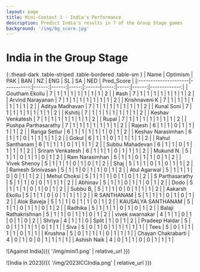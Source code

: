 ```yaml
---
layout: page
title: Mini-Contest 1 - India's Performance
description: Predict India's results in 7 of the Group Stage games
background: '/img/bg_score.jpg'
---
```


# India in the Group Stage

{:.thead-dark .table-striped .table-bordered .table-sm }
| Name                 |   Optimism |   PAK |   BAN |   NZ | ENG   |   SL |   SA |   NED |   Pred_Score |
|:---------------------|-----------:|------:|------:|-----:|:------|-----:|-----:|------:|-------------:|
| Goutham Ekollu       |          7 |     1 |     1 |    1 | 1     |    1 |    1 |     1 |            2 |
| #ash                 |          7 |     1 |     1 |    1 | 1     |    1 |    1 |     1 |            2 |
| Arvind Narayanan     |          7 |     1 |     1 |    1 | 1     |    1 |    1 |     1 |            2 |
| Krishnaveni K        |          7 |     1 |     1 |    1 | 1     |    1 |    1 |     1 |            2 |
| Aditya Madhavan      |          7 |     1 |     1 |    1 | 1     |    1 |    1 |     1 |            2 |
| Kunal Soni           |          7 |     1 |     1 |    1 | 1     |    1 |    1 |     1 |            2 |
| Kshitij              |          7 |     1 |     1 |    1 | 1     |    1 |    1 |     1 |            2 |
| Keshav Venkatesh     |          7 |     1 |     1 |    1 | 1     |    1 |    1 |     1 |            2 |
| Rupal                |          7 |     1 |     1 |    1 | 1     |    1 |    1 |     1 |            2 |
| Pushpa Parthasarathy |          7 |     1 |     1 |    1 | 1     |    1 |    1 |     1 |            2 |
| Rajesh               |          6 |     1 |     1 |    0 | 1     |    1 |    1 |     1 |            2 |
| Ranga Setlur         |          6 |     1 |     1 |    1 | 1     |    1 |    0 |     1 |            2 |
| Keshav Narasimhan    |          6 |     1 |     1 |    0 | 1     |    1 |    1 |     1 |            2 |
| Gokul                |          6 |     1 |     1 |    0 | 1     |    1 |    1 |     1 |            2 |
| Rahul Santhanam      |          6 |     1 |     1 |    1 | 0     |    1 |    1 |     1 |            2 |
| Subbu Mahadevan      |          6 |     1 |     1 |    0 | 1     |    1 |    1 |     1 |            2 |
| Sriram Venkatesh     |          6 |     1 |     1 |    1 | 0     |    1 |    1 |     1 |            2 |
| Mukund N.            |          5 |     1 |     1 |    0 | 1     |    1 |    0 |     1 |            2 |
| Ram Narasimhan       |          5 |     1 |     1 |    0 | 1     |    1 |    0 |     1 |            2 |
| Vivek Shenoy         |          5 |     1 |     1 |    1 | 0     |    1 |    0 |     1 |            2 |
| Shaj                 |          5 |     1 |     1 |    0 | 1     |    0 |    1 |     1 |            2 |
| Ramesh Srinivasan    |          5 |     1 |     1 |    0 | 1     |    1 |    0 |     1 |            2 |
| Atul Agarwal         |          5 |     1 |     1 |    1 | 0     |    0 |    1 |     1 |            2 |
| Mehul Choksi         |          5 |     1 |     1 |    1 | 0     |    1 |    0 |     1 |            2 |
| S Parthasarathy      |          5 |     1 |     1 |    0 | 0     |    1 |    1 |     1 |            2 |
| Abhinav              |          5 |     1 |     1 |    0 | 1     |    1 |    0 |     1 |            2 |
| Dodo                 |          5 |     1 |     1 |    1 | 0     |    1 |    0 |     1 |            2 |
| Subbu B,             |          5 |     1 |     1 |    0 | 0     |    1 |    1 |     1 |            2 |
| Aakarsh Ekollu       |          5 |     1 |     1 |    0 | 0     |    1 |    1 |     1 |            2 |
| R SANTHANAM          |          5 |     1 |     1 |    1 | 0     |    1 |    0 |     1 |            2 |
| Alok Baveja          |          5 |     1 |     1 |    0 | 1     |    1 |    0 |     1 |            2 |
| KAUSALYA SANTHANAM   |          5 |     1 |     1 |    0 | 1     |    1 |    0 |     1 |            2 |
| Radhika              |          5 |     1 |     1 |    1 | 0     |    1 |    0 |     1 |            2 |
| Balaji Rathakrishnan |          5 |     1 |     1 |    0 | 1     |    1 |    0 |     1 |            2 |
| vivek swarnakar      |          4 |     1 |     1 |    0 | 1     |    0 |    1 |     0 |            2 |
| Shriya               |          4 |     1 |     1 |    0 | Split |    1 |    0 |     1 |            2 |
| Pradeep Haldar       |          5 |     0 |     1 |    1 | 1     |    1 |    0 |     1 |            1 |
| Siva                 |          5 |     0 |     1 |    0 | 1     |    1 |    1 |     1 |            1 |
| Tees                 |          5 |     0 |     1 |    1 | 1     |    1 |    0 |     1 |            1 |
| Krushna              |          5 |     0 |     1 |    1 | 1     |    0 |    1 |     1 |            1 |
| Chayan Chakrabarti   |          4 |     0 |     1 |    0 | 0     |    1 |    1 |     1 |            1 |
| Ashish Naik          |          4 |     0 |     1 |    1 | 0     |    0 |    1 |     1 |            1 |

![Against India]({{ '/img/mini1.png' | relative_url }})


![India in 2023]({{ '/img/2023ICCIndia.png' | relative_url }})
